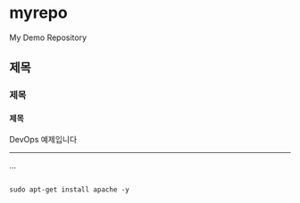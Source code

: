 # myrepo
My Demo Repository

## 제목

### 제목

#### 제목

DevOps 예제입니다

---

...

```

sudo apt-get install apache -y
```
